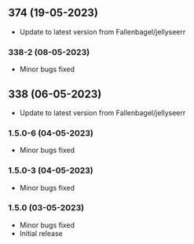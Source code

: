 
## 374 (19-05-2023)
- Update to latest version from Fallenbagel/jellyseerr
### 338-2 (08-05-2023)
- Minor bugs fixed

## 338 (06-05-2023)
- Update to latest version from Fallenbagel/jellyseerr
### 1.5.0-6 (04-05-2023)
- Minor bugs fixed
### 1.5.0-3 (04-05-2023)
- Minor bugs fixed
### 1.5.0 (03-05-2023)

- Minor bugs fixed
- Initial release
